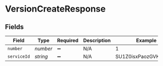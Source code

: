 # VersionCreateResponse


## Fields

| Field                 | Type                  | Required              | Description           | Example               |
| --------------------- | --------------------- | --------------------- | --------------------- | --------------------- |
| `number`              | *number*              | :heavy_minus_sign:    | N/A                   | 1                     |
| `serviceId`           | *string*              | :heavy_minus_sign:    | N/A                   | SU1Z0isxPaozGVKXdv0eY |
